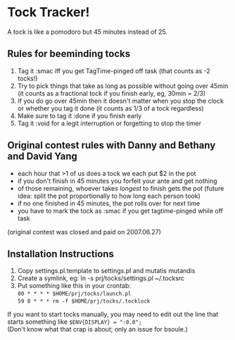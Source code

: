 # Tock Tracker!

A tock is like a pomodoro but 45 minutes instead of 25.

## Rules for beeminding tocks

1. Tag it :smac iff you get TagTime-pinged off task (that counts as -2 tocks!)
2. Try to pick things that take as long as possible without going over 45min
   (it counts as a fractional tock if you finish early, eg, 30min = 2/3)
3. If you do go over 45min then it doesn't matter when you stop the clock or
   whether you tag it done (it counts as 1/3 of a tock regardless)
4. Make sure to tag it :done if you finish early
5. Tag it :void for a legit interruption or forgetting to stop the timer


## Original contest rules with Danny and Bethany and David Yang

 - each hour that >1 of us does a tock we each put $2 in the pot
 - if you don't finish in 45 minutes you forfeit your ante and get nothing
 - of those remaining, whoever takes *longest* to finish gets the pot
   (future idea: split the pot proportionally to how long each person took)
 - if no one finished in 45 minutes, the pot rolls over for next time
 - you have to mark the tock as :smac if you get tagtime-pinged while off task
 
(original contest was closed and paid on 2007.06.27)

## Installation Instructions

1. Copy settings.pl.template to settings.pl and mutatis mutandis
2. Create a symlink, eg: ln -s prj/tocks/settings.pl ~/.tocksrc
3. Put something like this in your crontab:  
     `00 * * * * $HOME/prj/tocks/launch.pl`  
     `59 8 * * * rm -f $HOME/prj/tocks/.tocklock`

If you want to start tocks manually, you may need to edit out the line 
that starts something like `$ENV{DISPLAY} = ":0.0";`   
(Don't know what that crap is about; only an issue for bsoule.)
